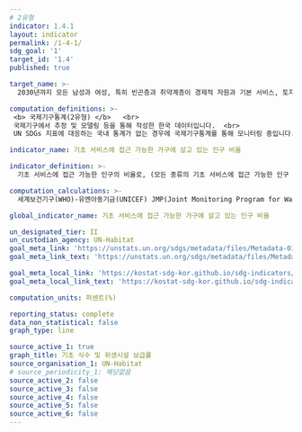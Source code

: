 ```yaml
---
# 2유형
indicator: 1.4.1
layout: indicator
permalink: /1-4-1/
sdg_goal: '1'
target_id: '1.4'  
published: true

target_name: >-
  2030년까지 모든 남성과 여성, 특히 빈곤층과 취약계층이 경제적 자원과 기본 서비스, 토지와 기타 형태의 재산에 대한 소유와 통제, 상속, 천연자원, 적정 신기술 및 소액금융을 포함한 금융서비스에 공평하게 접근할 수 있는 권리 보장

computation_definitions: >-
 <b> 국제기구통계(2유형) </b>   <br>
 국제기구에서 추정 및 모델링 등을 통해 작성한 한국 데이터입니다.  <br> 
 UN SDGs 지표에 대응하는 국내 통계가 없는 경우에 국제기구통계를 통해 모니터링 중입니다.

indicator_name: 기초 서비스에 접근 가능한 가구에 살고 있는 인구 비율

indicator_definition: >-
  기초 서비스에 접근 가능한 인구의 비율로, (모든 종류의 기초 서비스에 접근 가능한 인구 ÷ 전체인구) × 100 으로 계산됨. 기초 서비스에는 기초식수, 기초위생시설, 기초수도시설, 기초이동수단, 기초쓰레기수거, 기초의료, 기초교육, 기초정보서비스(광대역 인터넷 접근)등이 포함됨

computation_calculations: >-
  세계보건기구(WHO)-유엔아동기금(UNICEF) JMP(Joint Monitoring Program for Water Supply, Sanitation and  Hygiene) 데이터

global_indicator_name: 기초 서비스에 접근 가능한 가구에 살고 있는 인구 비율

un_designated_tier: II
un_custodian_agency: UN-Habitat
goal_meta_link: 'https://unstats.un.org/sdgs/metadata/files/Metadata-01-04-01.pdf'
goal_meta_link_text: 'https://unstats.un.org/sdgs/metadata/files/Metadata-01-04-01.pdf'

goal_meta_local_link: 'https://kostat-sdg-kor.github.io/sdg-indicators/public/data/Metadata-01-04-01_KOR.pdf'
goal_meta_local_link_text: 'https://kostat-sdg-kor.github.io/sdg-indicators/public/data/Metadata-01-04-01_KOR.pdf'

computation_units: 퍼센트(%)

reporting_status: complete
data_non_statistical: false
graph_type: line

source_active_1: true
graph_title: 기초 식수 및 위생시설 보급률
source_organisation_1: UN-Habitat
# source_periodicity_1: 해당없음
source_active_2: false
source_active_3: false
source_active_4: false
source_active_5: false
source_active_6: false
---
```

